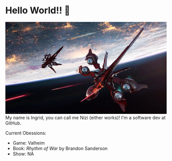 # Hello World!! 👋
![banner](Khartu-Al.jpg)
My name is Ingrid, you can call me Nizi (either works)! I'm a software dev at GitHub. 

Current Obessions:
* Game: Valheim
* Book: _Rhythm of War_ by Brandon Sanderson
* Show: NA
<!--
**xiaonile/xiaonile** is a ✨ _special_ ✨ repository because its `README.md` (this file) appears on your GitHub profile.

Here are some ideas to get you started:

- 🔭 I’m currently working on ...
- 🌱 I’m currently learning ...
- 👯 I’m looking to collaborate on ...
- 🤔 I’m looking for help with ...
- 💬 Ask me about ...
- 📫 How to reach me: ...
- 😄 Pronouns: ...
- ⚡ Fun fact: ...
-->
